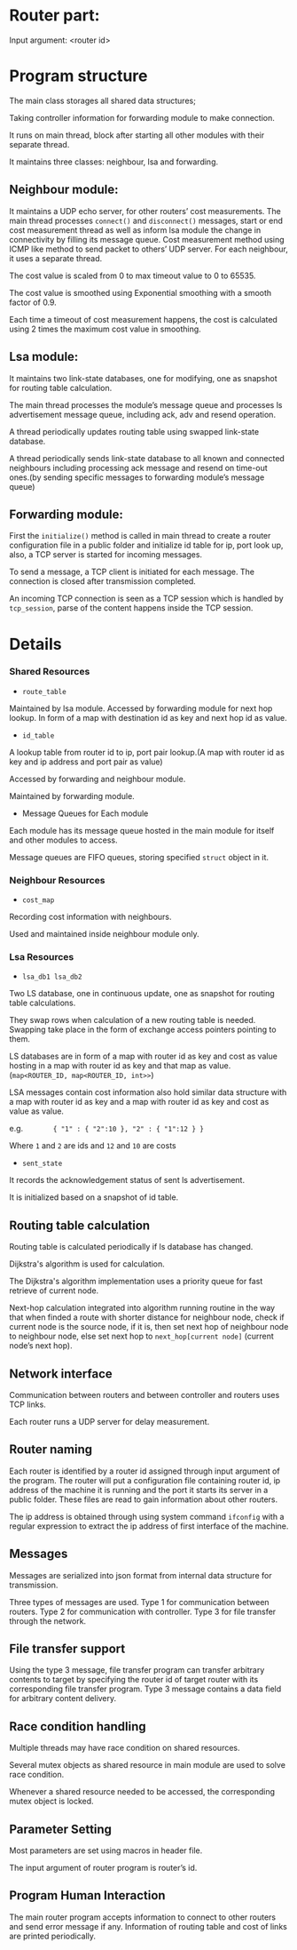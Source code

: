 Router part:
 =======

Input argument: \<router id\>

# Program structure

The main class storages all shared data structures;

Taking controller information for forwarding module to make connection.

It runs on main thread, block after starting all other modules with their separate thread.

It maintains three classes: neighbour, lsa and forwarding.

## Neighbour module:

It maintains a UDP echo server, for other routers’ cost measurements. 
The main thread processes `connect()` and `disconnect()` messages, start or end cost measurement thread as well as inform lsa module the change in connectivity by filling its message queue.
Cost measurement method using ICMP like method to send packet to others’ UDP server. For each neighbour, it uses a separate thread. 

The cost value is scaled from 0 to max timeout value to 0 to 65535.

The cost value is smoothed using Exponential smoothing with a smooth factor of 0.9. 

Each time a timeout of cost measurement happens, the cost is calculated using 2 times the maximum cost value in smoothing.

## Lsa module:

It maintains two link-state databases, one for modifying, one as snapshot for routing table calculation. 

The main thread processes the module’s message queue and processes ls advertisement message queue, including ack, adv and resend operation.

A thread periodically updates routing table using swapped link-state database. 

A thread periodically sends link-state database to all known and connected neighbours including processing ack message and resend on time-out ones.(by sending specific messages to forwarding module’s message queue)

## Forwarding module:

First the `initialize()` method is called in main thread to create a router configuration file in a public folder and initialize id table for ip, port look up, also, a TCP server is started for incoming messages.

To send a message, a TCP client is initiated for each message. The connection is closed after transmission completed.

An incoming TCP connection is seen as a TCP session which is handled by `tcp_session`, parse of the content happens inside the TCP session. 

# Details

### Shared Resources

 * `route_table`
 
 Maintained by lsa module.
 Accessed by forwarding module for next hop lookup.
 In form of a map with destination id as key and next hop id as value.
 
 * `id_table`

A lookup table from router id to ip, port pair lookup.(A map with router id as key and ip address and port pair as value)

Accessed by forwarding and neighbour module.

Maintained by forwarding module.

* Message Queues for Each module

Each module has its message queue hosted in the main module for itself and other modules to access.

Message queues are FIFO queues, storing specified `struct` object in it.

### Neighbour Resources

* `cost_map`

Recording cost information with neighbours.

Used and maintained inside neighbour module only.

### Lsa Resources

* `lsa_db1 lsa_db2`

Two LS database, one in continuous update, one as snapshot for routing table calculations. 

They swap rows when calculation of a new routing table is needed. Swapping take place in the form of exchange access pointers pointing to them.

LS databases are in form of a map with router id as key and cost as value hosting in a map with router id as key and that map as value. (`map<ROUTER_ID, map<ROUTER_ID, int>>`)

LSA messages contain cost information also hold similar data structure with a map with router id as key and a map with router id as key and cost as value as value.

e.g.
`		{
			"1" :
			{
				"2":10
			},
			"2" :
			{
				"1":12
			}
		}`

Where `1` and `2` are ids and `12` and `10` are costs

* `sent_state`

It records the acknowledgement status of sent ls advertisement.

It is initialized based on a snapshot of id table. 

## Routing table calculation

Routing table is calculated periodically if ls database has changed.

Dijkstra's algorithm is used for calculation.

The Dijkstra's algorithm implementation uses a priority queue for fast retrieve of current node.

Next-hop calculation integrated into algorithm running routine in the way that when finded a route with shorter distance for neighbour node, check if current node is the source node, if it is, then set next hop of neighbour node to neighbour node, else set next hop to `next_hop[current node]` (current node’s next hop). 

## Network interface

Communication between routers and between controller and routers uses TCP links.

Each router runs a UDP server for delay measurement. 

## Router naming

Each router is identified by a router id assigned through input argument of the program. The router will put a configuration file containing router id, ip address of the machine it is running and the port it starts its server in a public folder. These files are read to gain information about other routers.

The ip address is obtained through using system command `ifconfig` with a regular expression to extract the ip address of first interface of the machine.

## Messages

Messages are serialized into json format from internal data structure for transmission.

Three types of messages are used. Type 1 for communication between routers. Type 2 for communication with controller. Type 3 for file transfer through the network.

## File transfer support

Using the type 3 message, file transfer program can transfer arbitrary contents to target by specifying the router id of target router with its corresponding file transfer program. Type 3 message contains a data field for arbitrary content delivery.

## Race condition handling

Multiple threads may have race condition on shared resources.

Several mutex objects as shared resource in main module are used to solve race condition.

Whenever a shared resource needed to be accessed, the corresponding mutex object is locked. 

## Parameter Setting

Most parameters are set using macros in header file. 

The input argument of router program is router’s id.

## Program Human Interaction

The main router program accepts information to connect to other routers and send error message if any. Information of routing table and cost of links are printed periodically. 

